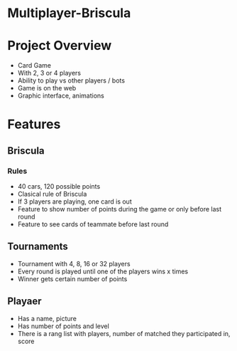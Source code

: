 # Multiplayer-Briscula


# Project Overview
- Card Game
-	With 2, 3 or 4 players
- Ability to play vs other players / bots
- Game is on the web 
- Graphic interface, animations

# Features
 
## Briscula

### Rules
- 40 cars, 120 possible points
-	Clasical rule of Briscula
-	If 3 players are playing, one card is out
-	Feature to show number of points during the game or only before last round
-	Feature to see cards of teammate before last round

## Tournaments
-	Tournament with 4, 8, 16 or 32 players
-	Every round is played until one of the players wins x times
-	Winner gets certain number of points

## Playaer
-	Has a name, picture
-	Has number of points and level
- There is a rang list with players, number of matched they participated in, score
